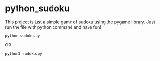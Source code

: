 # python_sudoku

This project is just a simple game of sudoku using the pygame library.
Just run the file with python command and have fun!

```
python sudoku.py
```

OR

```
python3 sudoku.py
```
